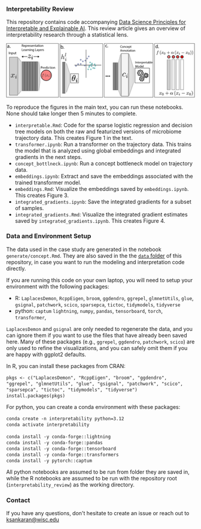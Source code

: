 
### Interpretability Review

This repository contains code accompanying [Data Science Principles for Interpretable and Explainable AI](https://doi.org/10.6339/24-JDS1150). This review article gives an overview of
interpretability research through a statistical lens.

![Summary of XAI Techniques](data/xai-summary.png)

To reproduce the figures in the main text,
you can run these notebooks. None should take longer then 5 minutes to complete.

* `interpretable.Rmd`: Code for the sparse logistic regression and decision tree models on both the raw and featurized versions of microbiome trajectory data. This creates Figure 1 in the text.
* `transformer.ipynb`: Run a transformer on the trajectory data. This trains the model that is analyzed using global embeddings and integrated gradients in the next steps.
* `concept_bottlneck.ipynb`: Run a concept bottleneck model on trajectory data.
* `embeddings.ipynb`: Extract and save the embeddings associated with the trained transformer model.
* `embeddings.Rmd`: Visualize the embeddings saved by `embeddings.ipynb`. This creates Figure 3. 
* `integrated_gradients.ipynb`: Save the integrated gradients for a subset of samples.
* `integrated_gradients.Rmd`: Visualize the integrated gradient estimates saved by `integrated_gradients.ipynb`. This creates Figure 4.

### Data and Environment Setup

The data used in the case study are generated in the notebook
`generate/concept.Rmd`. They are also saved in the the [`data`
folder](https://github.com/krisrs1128/interpretability_review/tree/main/data) of
this repository, in case you want to run the modeling and interpretation code
directly.

If you are running this code on your own laptop, you will need to setup your
environment with the following packages:

* R: `LaplacesDemon`, `RcppEigen`, `broom`, `ggdendro`, `ggrepel`, `glmnetUtils`, `glue`, `gsignal`, `patchwork`, `scico`, `sparsepca`, `tictoc`, `tidymodels`, `tidyverse`
* python: `captum` `lightning`, `numpy`, `pandas`, `tensorboard`, `torch`, `transformer`, 

`LaplacesDemon` and `gsignal` are only needed to regenerate the data, and you
can ignore them if you want to use the files that have already been saved here.
Many of these packages (e.g., `ggrepel`, `ggdendro`, `patchwork`, `scico`) are
only used to refine the visualizations, and you can safely omit them if you are
happy with ggplot2 defaults.

In R, you can install these packages from CRAN:
```
pkgs <- c("LaplacesDemon", "RcppEigen", "broom", "ggdendro", "ggrepel", "glmnetUtils", "glue", "gsignal", "patchwork", "scico", "sparsepca", "tictoc", "tidymodels", "tidyverse")
install.packages(pkgs)
```

For python, you can create a conda environment with these packages:

```
conda create -n interpretability python=3.12
conda activate interpretability

conda install -y conda-forge::lightning
conda install -y conda-forge::pandas
conda install -y conda-forge::tensorboard
conda install -y conda-forge::transformers
conda install -y pytorch::captum
```

All python notebooks are assumed to be run from folder they are saved in, while
the R notebooks are assumed to be run with the repository root
(`interpretability_review`) as the working directory.

### Contact

If you have any questions, don't hesitate to create an issue or reach out to
[ksankaran@wisc.edu](mailto:ksankaran@wisc.edu)
